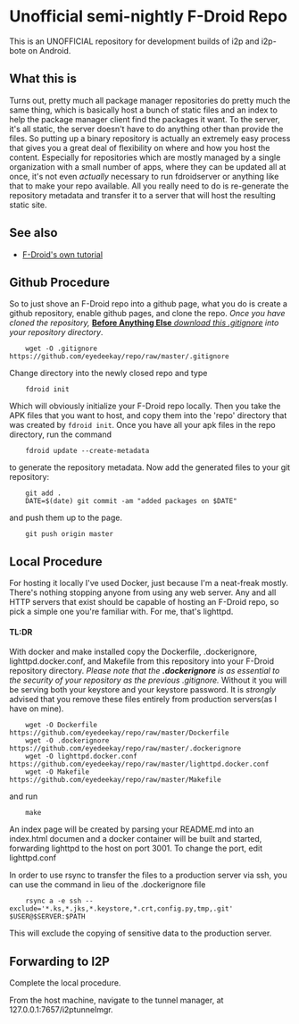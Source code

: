 Unofficial semi-nightly F-Droid Repo
====================================

This is an UNOFFICIAL repository for development builds of i2p and i2p-bote on
Android.

What this is
------------

Turns out, pretty much all package manager repositories do pretty much the same
thing, which is basically host a bunch of static files and an index to help the
package manager client find the packages it want. To the server, it's all
static, the server doesn't have to do anything other than provide the files. So
putting up a binary repository is actually an extremely easy process that gives
you a great deal of flexibility on where and how you host the content.
Especially for repositories which are mostly managed by a single organization
with a small number of apps, where they can be updated all at once, it's not
even *actually* necessary to run fdroidserver or anything like that to make your
repo available. All you really need to do is re-generate the repository metadata
and transfer it to a server that will host the resulting static site.

See also
--------

  * [F-Droid's own tutorial](https://f-droid.org/en/docs/Setup_an_F-Droid_App_Repo/)

Github Procedure
----------------

So to just shove an F-Droid repo into a github page, what you do is create a
github repository, enable github pages, and clone the repo. *Once you have*
*cloned the repository,* [**Before Anything Else** *download this .gitignore*](https://github.com/eyedeekay/repo/raw/master/.gitignore)
*into your repository directory*.

        wget -O .gitignore https://github.com/eyedeekay/repo/raw/master/.gitignore

Change directory
into the newly closed repo and type

        fdroid init

Which will obviously initialize your F-Droid repo locally. Then you take the APK
files that you want to host, and copy them into the 'repo' directory that was
created by ```fdroid init```. Once you have all your apk files in the repo
directory, run the command

        fdroid update --create-metadata

to generate the repository metadata. Now add the generated files to your git
repository:

        git add .
        DATE=$(date) git commit -am "added packages on $DATE"

and push them up to the page.

        git push origin master

Local Procedure
---------------

For hosting it locally I've used Docker, just because I'm a neat-freak mostly.
There's nothing stopping anyone from using any web server. Any and all HTTP
servers that exist should be capable of hosting an F-Droid repo, so pick a
simple one you're familiar with. For me, that's lighttpd.

#### TL:DR

With docker and make installed copy the Dockerfile, .dockerignore,
lighttpd.docker.conf, and Makefile from this repository into your F-Droid
repository directory. *Please note that the **.dockerignore** is as essential*
*to the security of your repository as the previous .gitignore.* Without it you
will be serving both your keystore and your keystore password. It is *strongly*
advised that you remove these files entirely from production servers(as I have
on mine).

        wget -O Dockerfile https://github.com/eyedeekay/repo/raw/master/Dockerfile
        wget -O .dockerignore https://github.com/eyedeekay/repo/raw/master/.dockerignore
        wget -O lighttpd.docker.conf https://github.com/eyedeekay/repo/raw/master/lighttpd.docker.conf
        wget -O Makefile https://github.com/eyedeekay/repo/raw/master/Makefile

and run

        make

An index page will be created by parsing your README.md into an index.html
documen and a docker container will be built and started, forwarding lighttpd
to the host on port 3001. To change the port, edit lighttpd.conf

In order to use rsync to transfer the files to a production server via ssh, you
can use the command in lieu of the .dockerignore file

        rsync a -e ssh --exclude='*.ks,*.jks,*.keystore,*.crt,config.py,tmp,.git' $USER@$SERVER:$PATH

This will exclude the copying of sensitive data to the production server.

Forwarding to I2P
-----------------

Complete the local procedure.

From the host machine, navigate to the tunnel manager, at
127.0.0.1:7657/i2ptunnelmgr.

